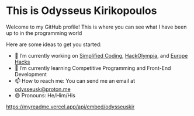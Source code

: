 # This is Odysseus Kirikopoulos

Welcome to my GitHub profile! This is where you can see what I have been up to in the programming world

Here are some ideas to get you started:

- 🔭 I’m currently working on [Simplified Coding](https://github.com/simplified-coding), [HackOlympia](https://github.com/hack-olympia), and [Europe Hacks](https://github.com/europe-hacks)
- 🌱 I’m currently learning Competitive Programming and Front-End Development
- 📫 How to reach me: You can send me an email at [odysseusk@proton.me](mailto:odysseusk@proton.me)
- 😄 Pronouns: He/Him/His

https://myreadme.vercel.app/api/embed/odysseuskir
